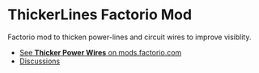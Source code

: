 # ThickerLines Factorio Mod

Factorio mod to thicken power-lines and circuit wires to improve visiblity.

- [See **Thicker Power Wires** on mods.factorio.com](https://mods.factorio.com/mod/ThickerLines)
- [Discussions](https://mods.factorio.com/mod/ThickerLines/discussion)
